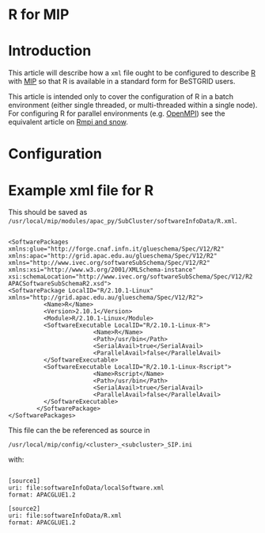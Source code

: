 # R for MIP

# Introduction

This article will describe how a `xml` file ought to be configured to describe [R](https://reannz.atlassian.net/wiki/pages/createpage.action?spaceKey=BeSTGRID&title=R&linkCreation=true&fromPageId=3818228583) with [MIP](https://reannz.atlassian.net/wiki/pages/createpage.action?spaceKey=BeSTGRID&title=MIP&linkCreation=true&fromPageId=3818228583) so that R is available in a standard form for BeSTGRID users.

This article is intended only to cover the configuration of R in a batch environment (either single threaded, or multi-threaded within a single node). For configuring R for parallel environments (e.g. [OpenMPI](https://reannz.atlassian.net/wiki/pages/createpage.action?spaceKey=BeSTGRID&title=OpenMPI&linkCreation=true&fromPageId=3818228583)) see the equivalent article on [Rmpi and snow](https://reannz.atlassian.net/wiki/pages/createpage.action?spaceKey=BeSTGRID&title=R_mpi_SNOW%20for%20MIP&linkCreation=true&fromPageId=3818228583).

# Configuration

# Example xml file for R

This should be saved as `/usr/local/mip/modules/apac_py/SubCluster/softwareInfoData/R.xml`.

``` 

<SoftwarePackages xmlns:glue="http://forge.cnaf.infn.it/glueschema/Spec/V12/R2" xmlns:apac="http://grid.apac.edu.au/glueschema/Spec/V12/R2" xmlns="http://www.ivec.org/softwareSubSchema/Spec/V12/R2" xmlns:xsi="http://www.w3.org/2001/XMLSchema-instance" xsi:schemaLocation="http://www.ivec.org/softwareSubSchema/Spec/V12/R2 APACSoftwareSubSchemaR2.xsd">
<SoftwarePackage LocalID="R/2.10.1-Linux" xmlns="http://grid.apac.edu.au/glueschema/Spec/V12/R2">
          <Name>R</Name>
          <Version>2.10.1</Version>
          <Module>R/2.10.1-Linux</Module>
          <SoftwareExecutable LocalID="R/2.10.1-Linux-R">
                        <Name>R</Name>
                        <Path>/usr/bin</Path>
                        <SerialAvail>true</SerialAvail>
                        <ParallelAvail>false</ParallelAvail>
          </SoftwareExecutable>
          <SoftwareExecutable LocalID="R/2.10.1-Linux-Rscript">
                        <Name>Rscript</Name>
                        <Path>/usr/bin</Path>
                        <SerialAvail>true</SerialAvail>
                        <ParallelAvail>false</ParallelAvail>
          </SoftwareExecutable>
        </SoftwarePackage>
</SoftwarePackages>

```

This file can the be referenced as source in 

``` 
/usr/local/mip/config/<cluster>_<subcluster>_SIP.ini
```

 with:

``` 

[source1]
uri: file:softwareInfoData/localSoftware.xml
format: APACGLUE1.2

[source2]
uri: file:softwareInfoData/R.xml
format: APACGLUE1.2

```
